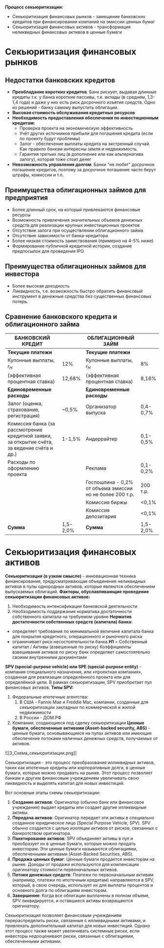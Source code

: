 **Процесс секьюритизации:**
- Секьюритизация финансовых рынков - замещение банковских кредитов при финансировании компаний на эмиссии ценных бумаг
- Секьюритизация финансовых активов - трансформация неликвидных финансовых активов в ценные бумаги
# Секьюритизация финансовых рынков
## Недостатки банковских кредитов
- **Преобладание коротких кредитов**. Банк рискует, выдавая длинные кредиты т.к. у банка короткие пассивы, т.е. вклады (в среднем, 1,3-1,4 года) и даже у них есть риск досрочного изъятия средств. Одно из решений - банку самому выпустить облигации.
- **Высокая стоимость обслуживания кредитных ресурсов**
- **Необходимость предоставления обеспечения по инвестиционным кредитам:**
	- Проверка проекта на экономическую эффективность
	- Учёт других источников прибыли для погашения кредита (если по проекту будут проблемы)
	- Залог - обеспечение выплаты кредита на экстренный случай. Как правило банкам интересны земля и недвижимость.
	- Гарантия третьих лиц (в дополнение или как альтернатива залогу), которая тоже стоит денег
- **Невозможность управления долгом**. Банки "не любят" досрочное погашение кредитов, поэтому за досрочное погашение часто берут штрафы, комиссии и т.п.
## Преимущества облигационных займов для предприятия
- Более длинный срок, на который привлекаются финансовые ресурсы
- Возможность привлечения значительных объемов денежных средств для реализации крупных инвестиционных проектов
- Отсутствие залога при осуществлении облигационного займа
- Отсутствие зависимости от банка-кредитора
- Более низкая стоимость заимствования (примерно на 4-5% ниже)
- Формирование публичной кредитной истории, создание предпосылок для проведения IPO
## Преимущества облигационных займов для инвестора
- Более высокая доходность
- Ликвидность, т.е. возможность быстро обратить финансовый инструмент в денежные средства без существенных финансовых потерь.
## Сравнение банковского кредита и облигационного займа

| БАНКОВСКИЙ КРЕДИТ                                                                            |          | ОБЛИГАЦИОННЫЙ ЗАЙМ                                       |          |
| -------------------------------------------------------------------------------------------- | -------- | -------------------------------------------------------- | -------- |
| **Текущие платежи**                                                                          |          | **Текущие платежи**                                      |          |
| Купонные выплаты, $r_Н$                                                                      | 12%      | Купонные выплаты, $r_Н$                                  | 8%       |
| (эффективная процентная ставка)                                                              | 12,68%   | (эффективная процентная ставка)                          | 8,16%    |
| **Единовременные расходы**                                                                   |          | **Единовременные расходы**                               |          |
| Залог (оценка, страхование, регистрация)                                                     | ~0,5%    | Организатор выпуска                                      | 0,4-0,7% |
| Комиссия банка (за рассмотрение кредитной заявки, за открытие счёта, за ведение счёта и др.) | 1-1,5%   | Андеррайтер                                              | 0,1-0,5% |
| Расходы по оформлению проекта                                                                |          | Реклама                                                  | 0,1-0,2% |
|                                                                                              |          | Госпошлина - 0,2% от объема эмиссии но не более 200 т.р. | 200 т.р. |
|                                                                                              |          | Комиссия биржы                                           | <0,1%    |
|                                                                                              |          | Комиссия депозитария                                     | <0,1%    |
| **Сумма**                                                                                    | 1,5-2,0% | **Сумма**                                                | 1,5-2,0% |
# Секьюритизация финансовых активов
**Секьюритизация (в узком смысле)** - инновационная техника финансирования, предусматривающая объединение неликвидных активов в пулы однородных активов, которые являются обеспечением выпускаемых облигаций.
**Факторы, обуславливающие проведение секьюритизации финансовых активов:**
1. Необходимость интенсификации банковской деятельности
2. Необходимость поддержания норматива достаточности собственного капитала на требуемом уровне
**Норматив достаточности собственных средств (капитала) банка:**
* определяет требования по минимальной величине капитала банка для покрытия кредитного, операционного и рыночного риска
* ограничивает риск несостоятельности банка
**H1** = Собственный капитал / Активы (взвешенные по риску)
Коэффициенты взвешивания активов по риску банк определяет самостоятельно своими внутренними документами

**SPV (special-purpose vehicle) или SPE (special-purpose entity)** - компания специального назначения, или «проектная компания», созданная для реализации определённого проекта или для определённой цели. В рамках секьюритизации, SPV приобретает пул финансовых активов.
**Типы SPV:**
1. Федеральные ипотечные агентства:
	1. В США - Fannie Mae и Freddie Mac, компании, созданные для секьюритизации закладных по коммерческой и жилой недвижимости
	2. В России - ДОМ.РФ
2. Компании, создающиеся под сделку секьюритизации
**Ценные бумаги, обеспеченные активами (Asset-backed security, ABS)** - ценные бумаги, основывающиеся на пулах активов или имеющие обеспечение потоками наличных денежных средств, получаемых от активов.

![[3_Схема_секьюритизации.png]]



Секьюритизация - это процесс преобразования илликвидных активов, таких как ипотечные кредиты или корпоративные долги, в ценные бумаги, которые можно продавать на рынке. Этот процесс позволяет банкам и другим финансовым учреждениям увеличивать свою ликвидность и выделять капитал для новых инвестиций.

Вот основные этапы схемы секьюритизации:

1. **Создание активов**: Оригинатор (обычно банк или финансовое учреждение) выдает кредиты или создает другие илликвидные активы.
2. **Передача активов**: Оригинатор передает эти активы в специально созданное юридическое лицо (Special Purpose Vehicle, SPV). SPV обычно создается с целью изоляции активов от рисков, связанных с банкротством оригинатора.
3. **Пакетирование активов**: SPV объединяет активы в пул и преобразует их в ценные бумаги, которые можно продать инвесторам. Эти ценные бумаги называются облигациями, обеспеченными активами (Asset-Backed Securities, ABS).
4. **Продажа ценных бумаг**: Ценные бумаги продается инвесторам на рынке. Доходы от продажи используются для компенсации оригинатору стоимости первоначальных активов.
5. **Потоки денежных средств**: Платежи по первоначальным активам (например, платежи по ипотечным кредитам) направляются в SPV, который, в свою очередь, использует их для выплаты процентов и основного долга по облигациям инвесторам.
6. **Завершение**: Когда все облигации выплачены в полном объеме, SPV ликвидируется, и оставшиеся активы возвращаются оригинатору.

Секьюритизация позволяет финансовым учреждениям перераспределить риски, связанные с илликвидными активами, и привлекать дополнительный капитал для новых инвестиций. Однако этот процесс также может увеличивать системные риски, если инвесторы недооценивают риски, связанные с облигациями, обеспеченными активами.